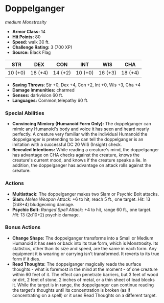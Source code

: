 # Doppelganger

*medium* *Monstrosity*

- **Armor Class:** 14
- **Hit Points:** 80 
- **Speed:** walk 30 ft.
- **Challenge Rating:** 3 (700 XP)
- **Source:** Black Flag

| STR | DEX | CON | INT | WIS | CHA |
| --- | --- | --- | --- | --- | --- |
| 10 (+0) | 18 (+4) | 14 (+2) | 10 (+0) | 16 (+3) | 18 (+4) |

- **Saving Throws**: Str +0, Dex +4, Con +2, Int +0, Wis +3, Cha +4
- **Damage Immunities:** charmed
- **Senses:** darkvision 60 ft.
- **Languages:** Common,telepathy 60 ft.

### Special Abilities

- **Convincing Mimicry (Humanoid Form Only):** The doppelganger can mimic any Humanoid's body and voice it has seen and heard nearly perfectly. A creature very familiar with the individual Humanoid the doppelganger is pretending to be can tell the doppelganger is an imitation with a successful DC 20 WIS (Insight) check.
- **Revealed Intentions:** While reading a creature's mind, the doppelganger has advantage on CHA checks against the creature, knows the creature's current mood, and knows if the creature speaks a lie. In addition, the doppelganger has advantage on attack rolls against the creature.

### Actions

- **Multiattack:** The doppelganger makes two Slam or Psychic Bolt attacks.
- **Slam:** _Melee Weapon Attack:_ +6 to hit, reach 5 ft., one target. _Hit:_ 13 (2d8+4) bludgeoning damage.
- **Psychic Bolt:** _Ranged Spell Attack:_ +4 to hit, range 60 ft., one target. _Hit:_ 13 (2d10+2) psychic damage.

### Bonus Actions

- **Change Shape:** The doppelganger transforms into a Small or Medium Humanoid it has seen or back into its true form, which is Monstrosity. Its statistics, other than its size and speed, are the same in each form. Any equipment it is wearing or carrying isn't transformed. It reverts to its true form if it dies.
- **Read Thoughts:** The doppelganger magically reads the surface thoughts - what is foremost in the mind at the moment - of one creature within 60 feet of it. The effect can penetrate barriers, but 3 feet of wood or dirt, 2 feet of stone, 2 inches of metal, or a thin sheet of lead blocks it. While the target is in range, the doppelganger can continue reading the target's thoughts until its concentration is broken (as if concentrating on a spell) or it uses Read Thoughts on a different target.
